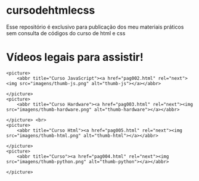 # cursodehtmlecss
Esse repositório é exclusivo para publicação dos meu materiais práticos sem consulta de códigos do curso de html e css
<!DOCTYPE html>
<html lang="pt-br">
<head>
    <meta charset="UTF-8">
    <meta http-equiv="X-UA-Compatible" content="IE=edge">
    <meta name="viewport" content="width=device-width, initial-scale=1.0">
    <title>Desafio 009</title>
</head>
<body>
    <h1>Vídeos legais para assistir!</h1>

    <picture>
        <abbr title="Curso JavaScript"><a href="pag002.html" rel="next"><img src="imagens/thumb-js.png" alt="thumb-js"></a></abbr>

    </picture>
    <picture>
        <abbr title="Curso Hardware"><a href="pag003.html" rel="next"><img src="imagens/thumb-hardware.png" alt="thumb-hardware"></a></abbr>

    </picture> <br>
    <picture>
        <abbr title="Curso Html"><a href="pag005.html" rel="next"><img src="imagens/thumb-html.png" alt="thumb-html"></a></abbr>

    </picture>
    <picture>
        <abbr title="Curso"><a href="pag004.html" rel="next"><img src="imagens/thumb-python.png" alt="thumb-python"></a></abbr>

    </picture>

    
        
    
    
</body>
</html>
